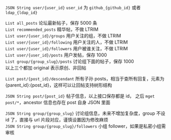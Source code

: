 `JSON String user/{user_id}` `user_id` 为 `github_{github_id}` 或者 `ldap_{ldap_id}`

`List all_posts` 论坛最新帖子，保存 5000 条  
`List recommended_posts` 精华帖，不做 LTRIM  
`List user/{user_id}/groups` 用户关注的组，不做 LTRIM  
`List user/{user_id}/following` 用户关注的人，不做 LTRIM  
`List user/{user_id}/followers` 用户被谁关注，不做 LTRIM  
`List user/{user_id}/posts` 用户发帖，保存 1000  
`List group/{group_slug}/posts` 讨论组下面的帖子，保存 1000  
以上三个都加 original 表示原创、非回帖

`List post/{post_id}/descendant` 所有子孙 posts，相当于查所有回复，元素为 {parent_id}:{post_id}，这样可以让回帖支持树形结构

`JSON String post/{post_id}` 帖子信息，以上接口保存都是 id， 之后 `mget post/*`，ancestor 信息也存在 post 自身 JSON 里面

`JSON String group/{group_slug}` 讨论组信息，未来不增加复杂度，group 不设 id 了，直接与 url 片段对应，谨慎设置因为修改麻烦  
`JSON String group/{group_slug}/followers` 小组 follower，如果是私密小组需审核
